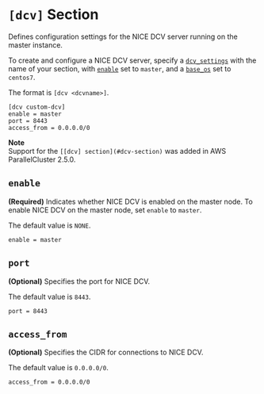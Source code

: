 # `[dcv]` Section<a name="dcv-section"></a>

Defines configuration settings for the NICE DCV server running on the master instance\.

To create and configure a NICE DCV server, specify a [`dcv_settings`](cluster-definition.md#dcv-settings) with the name of your section, with [`enable`](#dcv-section-enable) set to `master`, and a [`base_os`](cluster-definition.md#base-os) set to `centos7`\.

The format is `[dcv <dcvname>]`\.

```
[dcv custom-dcv]
enable = master
port = 8443
access_from = 0.0.0.0/0
```

**Note**  
Support for the `[[dcv] section](#dcv-section)` was added in AWS ParallelCluster 2\.5\.0\.

## `enable`<a name="dcv-section-enable"></a>

 **\(Required\)** Indicates whether NICE DCV is enabled on the master node\. To enable NICE DCV on the master node, set `enable` to `master`\.

The default value is `NONE`\.

```
enable = master
```

## `port`<a name="dcv-section-port"></a>

 **\(Optional\)** Specifies the port for NICE DCV\.

The default value is `8443`\.

```
port = 8443
```

## `access_from`<a name="dcv-section-access-from"></a>

 **\(Optional\)** Specifies the CIDR for connections to NICE DCV\.

The default value is `0.0.0.0/0`\.

```
access_from = 0.0.0.0/0
```